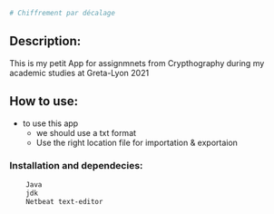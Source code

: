 ```bash
# Chiffrement par décalage
```
## Description: 

This is my petit App for assignmnets from Crypthography 
during my academic studies at Greta-Lyon 2021

## How to use:
- to use this app
    * we should use a txt format
    * Use the right location file for importation & exportaion 
### Installation and dependecies: 

```bash
    Java 
    jdk
    Netbeat text-editor
```
